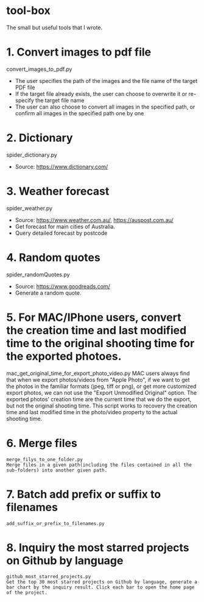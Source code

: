 # tool-box
The small but useful tools that I wrote.

# 1. Convert images to pdf file
  convert_images_to_pdf.py
  - The user specifies the path of the images and the file name of the target PDF file
  - If the target file already exists, the user can choose to overwrite it or re-specify the target file name
  - The user can also choose to convert all images in the specified path, or confirm all images in the specified path one by one
  
# 2. Dictionary
  spider_dictionary.py
  - Source: https://www.dictionary.com/
  
# 3. Weather forecast
  spider_weather.py
  - Source: https://www.weather.com.au/, https://auspost.com.au/
  - Get forecast for main cities of Australia.
  - Query detailed forecast by postcode
  
# 4. Random quotes
  spider_randomQuotes.py
  - Source: https://www.goodreads.com/
  - Generate a random quote.

# 5. For MAC/IPhone users, convert the creation time and last modified time to the original shooting time for the exported photoes. 
  mac_get_original_time_for_export_photo_video.py
 MAC users always find that when we export photos/videos from "Apple Photo", if we want to get the photos in the familiar formats (jpeg, tiff or png), or get more customized export photos, we can not use the "Export Unmodified Original" option. The exported photos' creation time are the current time that we do the export, but not the original shooting time. 
 This script works to recovery the creation time and last modified time in the photo/video property to the actual shooting time.

# 6. Merge files
    merge_filys_to_one_folder.py
    Merge files in a given path(including the files contained in all the sub-folders) into another given path.

# 7. Batch add prefix or suffix to filenames
    add_suffix_or_prefix_to_filenames.py

# 8. Inquiry the most starred projects on Github by language
    github_most_starred_projects.py
    Get the top 30 most starred projects on Github by language, generate a bar chart by the inquiry result. Click each bar to open the home page of the project.
